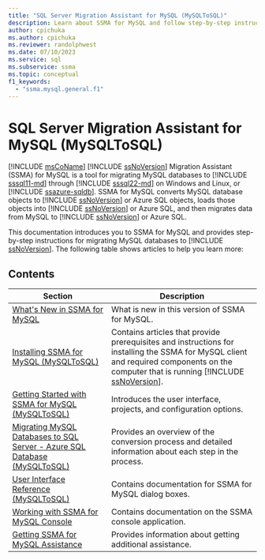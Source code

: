 ```yaml
---
title: "SQL Server Migration Assistant for MySQL (MySQLToSQL)"
description: Learn about SSMA for MySQL and follow step-by-step instructions for migrating MySQL databases to SQL Server or Azure SQL Database.
author: cpichuka
ms.author: cpichuka
ms.reviewer: randolphwest
ms.date: 07/10/2023
ms.service: sql
ms.subservice: ssma
ms.topic: conceptual
f1_keywords:
  - "ssma.mysql.general.f1"
---
```

# SQL Server Migration Assistant for MySQL (MySQLToSQL)

[!INCLUDE [msCoName](../../includes/msconame-md.md)] [!INCLUDE [ssNoVersion](../../includes/ssnoversion-md.md)] Migration Assistant (SSMA) for MySQL is a tool for migrating MySQL databases to [!INCLUDE [sssql11-md](../../includes/sssql11-md.md)] through [!INCLUDE [sssql22-md](../../includes/sssql22-md.md)] on Windows and Linux, or [!INCLUDE [ssazure-sqldb](../../includes/ssazure-sqldb.md)]. SSMA for MySQL converts MySQL database objects to [!INCLUDE [ssNoVersion](../../includes/ssnoversion-md.md)] or Azure SQL objects, loads those objects into [!INCLUDE [ssNoVersion](../../includes/ssnoversion-md.md)] or Azure SQL, and then migrates data from MySQL to [!INCLUDE [ssNoVersion](../../includes/ssnoversion-md.md)] or Azure SQL.

This documentation introduces you to SSMA for MySQL and provides step-by-step instructions for migrating MySQL databases to [!INCLUDE [ssNoVersion](../../includes/ssnoversion-md.md)]. The following table shows articles to help you learn more:

## Contents

| Section | Description |
| --- | --- |
| [What's New in SSMA for MySQL](what-s-new-in-ssma-for-mysql-mysqltosql.md) | What is new in this version of SSMA for MySQL. |
| [Installing SSMA for MySQL (MySQLToSQL)](installing-ssma-for-mysql-mysqltosql.md) | Contains articles that provide prerequisites and instructions for installing the SSMA for MySQL client and required components on the computer that is running [!INCLUDE [ssNoVersion](../../includes/ssnoversion-md.md)]. |
| [Getting Started with SSMA for MySQL (MySQLToSQL)](getting-started-with-ssma-for-mysql-mysqltosql.md) | Introduces the user interface, projects, and configuration options. |
| [Migrating MySQL Databases to SQL Server - Azure SQL Database (MySQLToSQL)](migrating-mysql-databases-to-sql-server-azure-sql-db-mysqltosql.md) | Provides an overview of the conversion process and detailed information about each step in the process. |
| [User Interface Reference (MySQLToSQL)](user-interface-reference-mysqltosql.md) | Contains documentation for SSMA for MySQL dialog boxes. |
| [Working with SSMA for MySQL Console](working-with-ssma-for-mysql-console-mysqltosql.md) | Contains documentation on the SSMA console application. |
| [Getting SSMA for MySQL Assistance](../sql-server-migration-assistant.md) | Provides information about getting additional assistance. |
